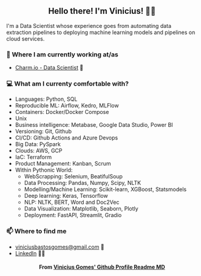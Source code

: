<h2 align="center">Hello there! I'm Vinicius! 👋🤓</h2>

I'm a Data Scientist whose experience goes from automating data extraction pipelines to deploying machine learning models and pipelines on cloud services.


### 💼 Where I am currently working at/as
- [Charm.io - Data Scientist](https://charm.io/) 💼 

### 💻 What am I currenty comfortable with?
- Languages: Python, SQL
- Reproducible ML: Airflow, Kedro, MLFlow
- Containers: Docker/Docker Compose
- Unix
- Business intelligence: Metabase, Google Data Studio, Power BI
- Versioning: Git, Github
- CI/CD: Github Actions and Azure Devops
- Big Data: PySpark
- Clouds: AWS, GCP
- IaC: Terraform
- Product Management: Kanban, Scrum
- Within Pythonic World:
  - WebScrapping: Selenium, BeatifulSoup
  - Data Processing: Pandas, Numpy, Scipy, NLTK
  - Modelling/Machine Learning: Scikit-learn, XGBoost, Statsmodels
  - Deep learning: Keras, Tensorflow
  - NLP: NLTK, BERT, Word and Doc2Vec
  - Data Visualization: Matplotlib, Seaborn, Plotly
  - Deployment: FastAPI, Streamlit, Gradio


### 📫 Where to find me
- [viniciusbastosgomes@gmail.com](mailto:viniciusbastosgomes@gmail.com) 🐤
- [LinkedIn](https://www.linkedin.com/in/viniciusbastosgomes/) 👨💼


<h4 align="center">From <a href="https://github.com/viniciusbg/viniciusbg"> Vinicius Gomes' Github Profile Readme MD</a></h4>
